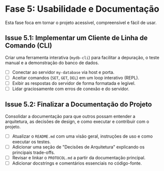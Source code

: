 # Fase 5: Usabilidade e Documentação

Esta fase foca em tornar o projeto acessível, compreensível e fácil de usar.

## Issue 5.1: Implementar um Cliente de Linha de Comando (CLI)

Criar uma ferramenta interativa (`mydb-cli`) para facilitar a depuração, o teste manual e a demonstração do banco de dados.

- [ ] Conectar ao servidor `my-database` via host e porta.
- [ ] Aceitar comandos (`SET`, `GET`, `DEL`) em um loop interativo (REPL).
- [ ] Exibir as respostas do servidor de forma formatada e legível.
- [ ] Lidar graciosamente com erros de conexão e do servidor.

## Issue 5.2: Finalizar a Documentação do Projeto

Consolidar a documentação para que outros possam entender a arquitetura, as decisões de design, e como executar e contribuir com o projeto.

- [ ] Atualizar o `README.md` com uma visão geral, instruções de uso e como executar os testes.
- [ ] Adicionar uma seção de "Decisões de Arquitetura" explicando os principais trade-offs.
- [ ] Revisar e linkar o `PROTOCOL.md` a partir da documentação principal.
- [ ] Adicionar docstrings e comentários essenciais no código-fonte.
